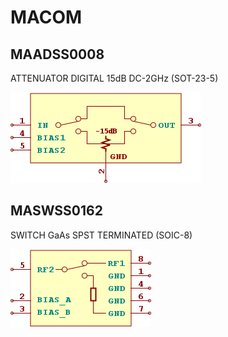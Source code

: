 # MACOM

## MAADSS0008
ATTENUATOR DIGITAL 15dB DC-2GHz (SOT-23-5)

![MAADSS0008__1__1](/images/MACOM__MAADSS0008__1__1.png?raw=true) 

## MASWSS0162
SWITCH GaAs SPST TERMINATED (SOIC-8)

![MASWSS0162__1__1](/images/MACOM__MASWSS0162__1__1.png?raw=true) 

